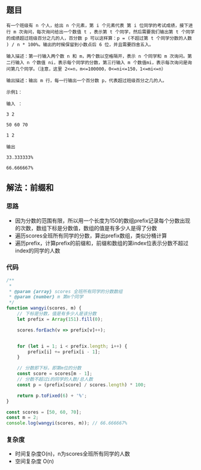 ## 题目
```
有一个班级有 n 个人，给出 n 个元素，第 i 个元素代表 第 i 位同学的考试成绩，接下进行 m 次询问，每次询问给出一个数值 t ，表示第 t 个同学，然后需要我们输出第 t 个同学的成绩超过班级百分之几的人，百分数 p 可以这样算：p = (不超过第 t 个同学分数的人数 ) / n * 100%。输出的时候保留到小数点后 6 位，并且需要四舍五入。

输入描述：第一行输入两个数 n 和 m，两个数以空格隔开，表示 n 个同学和 m 次询问。第二行输入 n 个数值 ni，表示每个同学的分数，第三行输入 m 个数值mi，表示每次询问是询问第几个同学。（注意，这里 2<=n，m<=100000，0<=ni<=150，1<=mi<=n）

输出描述：输出 m 行，每一行输出一个百分数 p，代表超过班级百分之几的人。

示例1：

输入 ：

3 2

50 60 70

1 2

输出

33.333333%

66.666667%
```

## 解法：前缀和
### 思路
* 因为分数的范围有限，所以用一个长度为150的数组prefix记录每个分数出现的次数，数组下标是分数值，数组的值是有多少人是得了分数
* 遍历scores全班所有同学的分数，算出prefix数组，类似分桶计算
* 遍历prefix，计算prefix的前缀和，前缀和数组的第index位表示分数不超过index的同学的人数


### 代码
```js
/**
 * 
 * @param {array} scores 全班所有同学的分数数组
 * @param {number} m 第m个同学 
 */
function wangyi(scores, m) {
    // 下标是分数，值是有多少人是该分数
    let prefix = Array(151).fill(0);

    scores.forEach(v => prefix[v]++);


    for (let i = 1; i < prefix.length; i++) {
        prefix[i] += prefix[i - 1];
    }

    // 分数即下标，即第m位的分数
    const score = scores[m - 1];
    // 分数不超过i的同学的人数/总人数
    const p = (prefix[score] / scores.length) * 100;

    return p.toFixed(6) + '%';
}

const scores = [50, 60, 70];
const m = 2;
console.log(wangyi(scores, m)); // 66.666667%
```

### 复杂度
* 时间复杂度O(n)，n为scores全班所有同学的人数
* 空间复杂度 O(n)